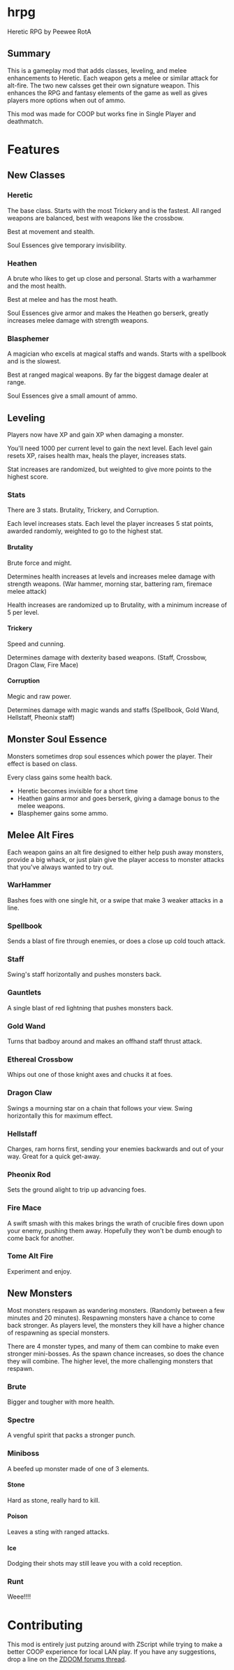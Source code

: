 # hrpg
Heretic RPG by Peewee RotA

## Summary
This is a gameplay mod that adds classes, leveling, and melee enhancements to Heretic. Each weapon gets a melee or similar attack for alt-fire. The two new calsses get their own signature weapon. This enhances the RPG and fantasy elements of the game as well as gives players more options when out of ammo.

This mod was made for COOP but works fine in Single Player and deathmatch.

# Features

## New Classes

### Heretic
The base class. Starts with the most Trickery and is the fastest. All ranged weapons are balanced, best with weapons like the crossbow.

Best at movement and stealth.

Soul Essences give temporary invisibility.

### Heathen
A brute who likes to get up close and personal. Starts with a warhammer and the most health.

Best at melee and has the most heath.

Soul Essences give armor and makes the Heathen go berserk, greatly increases melee damage with strength weapons.

### Blasphemer
A magician who excells at magical staffs and wands. Starts with a spellbook and is the slowest.

Best at ranged magical weapons. By far the biggest damage dealer at range.

Soul Essences give a small amount of ammo.

## Leveling
Players now have XP and gain XP when damaging a monster.

You'll need 1000 per current level to gain the next level. Each level gain resets XP, raises health max, heals the player, increases stats.

Stat increases are randomized, but weighted to give more points to the highest score.

### Stats
There are 3 stats. Brutality, Trickery, and Corruption.

Each level increases stats. Each level the player increases 5 stat points, awarded randomly, weighted to go to the highest stat.

#### Brutality
Brute force and might.

Determines health increases at levels and increases melee damage with strength weapons. (War hammer, morning star, battering ram, firemace melee attack)

Health increases are randomized up to Brutality, with a minimum increase of 5 per level.

#### Trickery
Speed and cunning.

Determines damage with dexterity based weapons. (Staff, Crossbow, Dragon Claw, Fire Mace)

#### Corruption
Megic and raw power.

Determines damage with magic wands and staffs (Spellbook, Gold Wand, Hellstaff, Pheonix staff)

## Monster Soul Essence
Monsters sometimes drop soul essences which power the player. Their effect is based on class.

Every class gains some health back.

- Heretic becomes invisible for a short time
- Heathen gains armor and goes berserk, giving a damage bonus to the melee weapons.
- Blasphemer gains some ammo.

## Melee Alt Fires
Each weapon gains an alt fire designed to either help push away monsters, provide a big whack, or just plain give the player access to monster attacks that you've always wanted to try out.

### WarHammer
Bashes foes with one single hit, or a swipe that make 3 weaker attacks in a line.

### Spellbook
Sends a blast of fire through enemies, or does a close up cold touch attack.

### Staff
Swing's staff horizontally and pushes monsters back.

### Gauntlets
A single blast of red lightning that pushes monsters back.

### Gold Wand
Turns that badboy around and makes an offhand staff thrust attack.

### Ethereal Crossbow
Whips out one of those knight axes and chucks it at foes.

### Dragon Claw
Swings a mourning star on a chain that follows your view. Swing horizontally this for maximum effect.

### Hellstaff
Charges, ram horns first, sending your enemies backwards and out of your way. Great for a quick get-away.

### Pheonix Rod
Sets the ground alight to trip up advancing foes.

### Fire Mace
A swift smash with this makes brings the wrath of crucible fires down upon your enemy, pushing them away. Hopefully they won't be dumb enough to come back for another.

### Tome Alt Fire
Experiment and enjoy.

## New Monsters

Most monsters respawn as wandering monsters. (Randomly between a few minutes and 20 minutes). Respawning monsters have a chance to come back stronger. As players level, the monsters they kill have a higher chance of respawning as special monsters.

There are 4 monster types, and many of them can combine to make even stronger mini-bosses. As the spawn chance increases, so does the chance they will combine. The higher level, the more challenging monsters that respawn.

### Brute
Bigger and tougher with more health.

### Spectre
A vengful spirit that packs a stronger punch.

### Miniboss
A beefed up monster made of one of 3 elements.

#### Stone
Hard as stone, really hard to kill.

#### Poison
Leaves a sting with ranged attacks.

#### Ice
Dodging their shots may still leave you with a cold reception.

### Runt
Weee!!!!

# Contributing

This mod is entirely just putzing around with ZScript while trying to make a better COOP experience for local LAN play. If you have any suggestions, drop a line on the [ZDOOM forums thread](https://forum.zdoom.org/viewtopic.php?f=43&t=72263).
